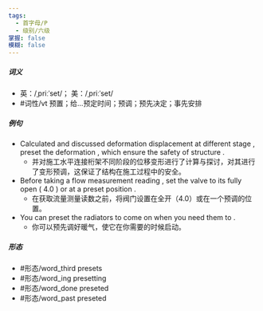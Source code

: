 ```yaml
---
tags:
  - 首字母/P
  - 级别/六级
掌握: false
模糊: false
---
```

##### 词义
- 英：/ˌpriːˈset/； 美：/ˌpriːˈset/
- #词性/vt  预置；给…预定时间；预调；预先决定；事先安排
##### 例句
- Calculated and discussed deformation displacement at different stage , preset the deformation , which ensure the safety of structure .
	- 并对施工水平连接桁架不同阶段的位移变形进行了计算与探讨，对其进行了变形预调，这保证了结构在施工过程中的安全。
- Before taking a flow measurement reading , set the valve to its fully open ( 4.0 ) or at a preset position .
	- 在获取流量测量读数之前，将阀门设置在全开（4.0）或在一个预调的位置。
- You can preset the radiators to come on when you need them to .
	- 你可以预先调好暖气，使它在你需要的时候启动。
##### 形态
- #形态/word_third presets
- #形态/word_ing presetting
- #形态/word_done preseted
- #形态/word_past preseted
